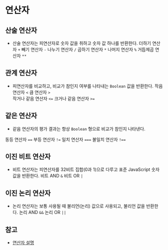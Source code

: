 # 연산자

## 산술 연산자
- 산술 연산자는 피연산자로 숫자 값을 취하고 숫자 값 하나를 반환한다. 
더하기 연산자 ```+```
빼기 연산자 ```-```
나누기 연산자 ```/```
곱하기 연산자 ```*```
나머지 연산자 ```%```
거듭제곱 연산자 ```**```  

## 관계 연산자
- 피연산자를 비교하고, 비교가 참인지 여부를 나타내는 ```Boolean``` 값을 반환한다.
작음 연산자 ```<``` 
큼 연산자 ```>```  
작거나 같음 연산자 ```<=``` 
크거나 같음 연산자 ```>=``` 

## 같은 연산자
- 같음 연산자의 평가 결과는 항상 ```Boolean``` 형으로 비교가 참인지 나타낸다.

동등 연산자 ```==``` 
부등 연산자 ```!=``` 
일치 연산자 ```===``` 
불일치 연산자 ```!==``` 

## 이진 비트 연산자
- 비트 연산자는 피연산자를 32비트 집합(0과 1)으로 다루고 표준 JavaScript 숫자 값을 반환한다.
비트 AND ```&``` 
비트 OR ```|``` 
 
## 이진 논리 연산자
- 논리 연산자는 보통 사용될 때 불리언(논리) 값으로 사용되고, 불리언 값을 반환한다.
논리 AND ```&&``` 
논리 OR ```||``` 



## 참고
- [연산자 설명](https://developer.mozilla.org/ko/docs/Web/JavaScript/Reference/Operators)
